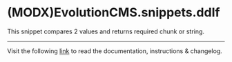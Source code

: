 # (MODX)EvolutionCMS.snippets.ddIf

This snippet compares 2 values and returns required chunk or string.
___
Visit the following [link](http://code.divandesign.biz/modx/ddif) to read the documentation, instructions & changelog.